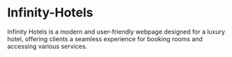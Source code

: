 # Infinity-Hotels
Infinity Hotels is a modern and user-friendly webpage designed for a luxury hotel, offering clients a seamless experience for booking rooms and accessing various services.
